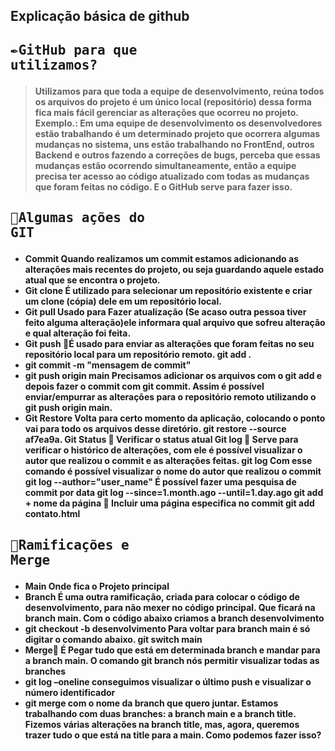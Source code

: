 
## Explicação básica de github

## <pre><b>✒️GitHub para que utilizamos?</pre> 
> Utilizamos para que toda a equipe de desenvolvimento, reúna todos os arquivos do projeto é um único local (repositório) dessa forma fica mais fácil gerenciar as alterações que ocorreu no projeto. 
Exemplo.: Em uma equipe de desenvolvimento os desenvolvedores estão trabalhando é um determinado projeto que ocorrera algumas mudanças no sistema, uns estão trabalhando no  FrontEnd, outros Backend  e outros fazendo a correções de bugs, perceba que essas mudanças estão ocorrendo simultaneamente, então a equipe precisa ter acesso ao código atualizado com todas as mudanças que foram feitas no código. E o GitHub serve para fazer isso.
## <pre><b>📏Algumas ações do GIT </pre> 
>
 * Commit  Quando realizamos um commit estamos adicionando as alterações mais recentes do projeto, ou seja guardando aquele estado atual que se encontra o projeto.
 * Git clone  É utilizado para selecionar um repositório existente e criar um clone (cópia) dele em um repositório local.
 * Git pull Usado para Fazer atualização (Se acaso outra pessoa tiver feito alguma alteração)ele informara qual arquivo que sofreu alteração e qual alteração foi feita.
 * Git push É  usado para enviar as alterações que foram feitas no seu repositório local para um repositório remoto.
git add .
 * git commit -m "mensagem de commit"
 * git push origin main
Precisamos adicionar os arquivos com o git add e depois fazer o commit com git commit. Assim é possível enviar/empurrar as alterações para o repositório remoto utilizando o git push origin main.
 * Git Restore  Volta para certo momento da aplicação, colocando o ponto vai para todo os arquivos desse diretório. 
git restore --source af7ea9a.
Git Status  Verificar o status atual 
Git log  Serve para verificar o histórico de alterações, com ele é possível visualizar o autor que realizou o commit e as alterações feitas.
git log
Com esse comando é possível visualizar o nome do autor que realizou o commit
git log --author="user_name"
É possível fazer uma pesquisa de commit por data 
git log --since=1.month.ago --until=1.day.ago
git add + nome da página  Incluir uma  página especifica no commit 
git add contato.html
## <pre><b>📝Ramificações e Merge</pre>
* Main  Onde fica o Projeto principal
* Branch É uma outra ramificação, criada para colocar o código de desenvolvimento, para não mexer no código principal. Que ficará na branch main.
Com o código abaixo criamos a branch desenvolvimento
* git checkout -b desenvolvimento
Para voltar para  branch main  é só digitar o comando abaixo.
git switch main
* Merge É Pegar tudo que está em determinada branch e mandar para a branch main. 
O comando git branch nós permitir visualizar todas as branches 
* git log –oneline conseguimos visualizar o último push e visualizar o número identificador  
* git merge  com o nome da branch que quero juntar.
Estamos trabalhando com duas branches: a branch main e a branch title. Fizemos várias alterações na branch title, mas, agora, queremos trazer tudo o que está na title para a main. Como podemos fazer isso?
